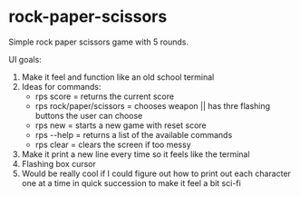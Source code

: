 # rock-paper-scissors

Simple rock paper scissors game with 5 rounds.

UI goals:

1. Make it feel and function like an old school terminal
2. Ideas for commands:
   - rps score = returns the current score
   - rps rock/paper/scissors = chooses weapon || has thre flashing buttons the user can choose
   - rps new = starts a new game with reset score
   - rps --help = returns a list of the available commands
   - rps clear = clears the screen if too messy
3. Make it print a new line every time so it feels like the terminal
4. Flashing box cursor
5. Would be really cool if I could figure out how to print out each character one at a time in quick succession to make it feel a bit sci-fi
